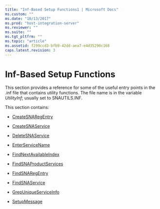 ```yaml
---
title: "Inf-Based Setup Functions1 | Microsoft Docs"
ms.custom: ""
ms.date: "10/13/2017"
ms.prod: "host-integration-server"
ms.reviewer: ""
ms.suite: ""
ms.tgt_pltfrm: ""
ms.topic: "article"
ms.assetid: f299ccd3-bfb9-42dd-aea7-e4d35290c168
caps.latest.revision: 3
---
```

# Inf-Based Setup Functions
This section provides a reference for some of the useful entry points in the .inf file that contains utility functions. The file name is in the variable *UtilityInf*; usually set to SNAUTILS.INF.  
  
 This section contains:  
  
-   [CreateSNARegEntry](../core/createsnaregentry.md)  
  
-   [CreateSNAService](../core/createsnaservice.md)  
  
-   [DeleteSNAService](../core/deletesnaservice.md)  
  
-   [EnterServiceName](../core/enterservicename.md)  
  
-   [FindNextAvailableIndex](../core/findnextavailableindex.md)  
  
-   [FindSNAProductServices](../core/findsnaproductservices.md)  
  
-   [FindSNARegEntry](../core/findsnaregentry.md)  
  
-   [FindSNAService](../core/findsnaservice.md)  
  
-   [GrepUniqueServiceInfo](../core/grepuniqueserviceinfo.md)  
  
-   [SetupMessage](../core/setupmessage.md)